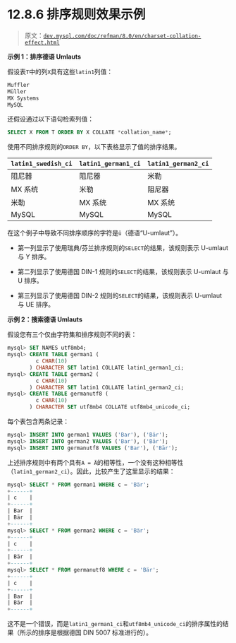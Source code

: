 # 12.8.6 排序规则效果示例

> 原文：[`dev.mysql.com/doc/refman/8.0/en/charset-collation-effect.html`](https://dev.mysql.com/doc/refman/8.0/en/charset-collation-effect.html)

**示例 1：排序德语 Umlauts**

假设表`T`中的列`X`具有这些`latin1`列值：

```sql
Muffler
Müller
MX Systems
MySQL
```

还假设通过以下语句检索列值：

```sql
SELECT X FROM T ORDER BY X COLLATE *collation_name*;
```

使用不同排序规则的`ORDER BY`，以下表格显示了值的排序结果。

| `latin1_swedish_ci` | `latin1_german1_ci` | `latin1_german2_ci` |
| --- | --- | --- |
| 阻尼器 | 阻尼器 | 米勒 |
| MX 系统 | 米勒 | 阻尼器 |
| 米勒 | MX 系统 | MX 系统 |
| MySQL | MySQL | MySQL |

在这个例子中导致不同排序顺序的字符是`ü`（德语“U-umlaut”）。

+   第一列显示了使用瑞典/芬兰排序规则的`SELECT`的结果，该规则表示 U-umlaut 与 Y 排序。

+   第二列显示了使用德国 DIN-1 规则的`SELECT`的结果，该规则表示 U-umlaut 与 U 排序。

+   第三列显示了使用德国 DIN-2 规则的`SELECT`的结果，该规则表示 U-umlaut 与 UE 排序。

**示例 2：搜索德语 Umlauts**

假设您有三个仅由字符集和排序规则不同的表：

```sql
mysql> SET NAMES utf8mb4;
mysql> CREATE TABLE german1 (
         c CHAR(10)
       ) CHARACTER SET latin1 COLLATE latin1_german1_ci;
mysql> CREATE TABLE german2 (
         c CHAR(10)
       ) CHARACTER SET latin1 COLLATE latin1_german2_ci;
mysql> CREATE TABLE germanutf8 (
         c CHAR(10)
       ) CHARACTER SET utf8mb4 COLLATE utf8mb4_unicode_ci;
```

每个表包含两条记录：

```sql
mysql> INSERT INTO german1 VALUES ('Bar'), ('Bär');
mysql> INSERT INTO german2 VALUES ('Bar'), ('Bär');
mysql> INSERT INTO germanutf8 VALUES ('Bar'), ('Bär');
```

上述排序规则中有两个具有`A = Ä`的相等性，一个没有这种相等性（`latin1_german2_ci`）。因此，比较产生了这里显示的结果：

```sql
mysql> SELECT * FROM german1 WHERE c = 'Bär';
+------+
| c    |
+------+
| Bar  |
| Bär  |
+------+
mysql> SELECT * FROM german2 WHERE c = 'Bär';
+------+
| c    |
+------+
| Bär  |
+------+
mysql> SELECT * FROM germanutf8 WHERE c = 'Bär';
+------+
| c    |
+------+
| Bar  |
| Bär  |
+------+
```

这不是一个错误，而是`latin1_german1_ci`和`utf8mb4_unicode_ci`的排序属性的结果（所示的排序是根据德国 DIN 5007 标准进行的）。

